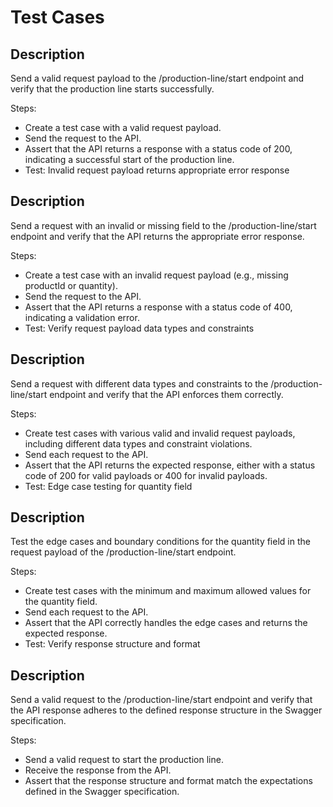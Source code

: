 # Test Cases

## Description

Send a valid request payload to the /production-line/start endpoint and verify that the production line starts successfully.

Steps:
* Create a test case with a valid request payload.
* Send the request to the API.
* Assert that the API returns a response with a status code of 200, indicating a successful start of the production line.
* Test: Invalid request payload returns appropriate error response

## Description

Send a request with an invalid or missing field to the /production-line/start endpoint and verify that the API returns the appropriate error response.

Steps:
* Create a test case with an invalid request payload (e.g., missing productId or quantity).
* Send the request to the API.
* Assert that the API returns a response with a status code of 400, indicating a validation error.
* Test: Verify request payload data types and constraints

## Description

Send a request with different data types and constraints to the /production-line/start endpoint and verify that the API enforces them correctly.

Steps:
* Create test cases with various valid and invalid request payloads, including different data types and constraint violations.
* Send each request to the API.
* Assert that the API returns the expected response, either with a status code of 200 for valid payloads or 400 for invalid payloads.
* Test: Edge case testing for quantity field

## Description

Test the edge cases and boundary conditions for the quantity field in the request payload of the /production-line/start endpoint.

Steps:
* Create test cases with the minimum and maximum allowed values for the quantity field.
* Send each request to the API.
* Assert that the API correctly handles the edge cases and returns the expected response.
* Test: Verify response structure and format

## Description

Send a valid request to the /production-line/start endpoint and verify that the API response adheres to the defined response structure in the Swagger specification.

Steps:
* Send a valid request to start the production line.
* Receive the response from the API.
* Assert that the response structure and format match the expectations defined in the Swagger specification.
